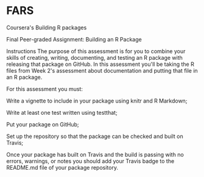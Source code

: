 # FARS
Coursera's Building R packages

Final Peer-graded Assignment: Building an R Package

Instructions
The purpose of this assessment is for you to combine your skills of creating, writing, documenting, and testing an R package with releasing that package on GitHub. In this assessment you'll be taking the R files from Week 2's assessment about documentation and putting that file in an R package.

For this assessment you must:

Write a vignette to include in your package using knitr and R Markdown;

Write at least one test written using testthat;

Put your package on GitHub;

Set up the repository so that the package can be checked and built on Travis;

Once your package has built on Travis and the build is passing with no errors, warnings, or notes you should add your Travis badge to the README.md file of your package repository.

